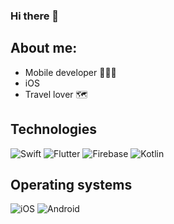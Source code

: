 ### Hi there 👋

<!---
paulinaurbass/paulinaurbass is a ✨ special ✨ repository because its `README.md` (this file) appears on your GitHub profile.
You can click the Preview link to take a look at your changes.
--->

## About me:
- Mobile developer 👩🏼‍💻
- iOS 
- Travel lover 🗺

## Technologies
![Swift](https://img.shields.io/badge/swift-%23FA7343.svg?&style=for-the-badge&logo=swift&logoColor=white)
![Flutter](https://img.shields.io/badge/Flutter%20-%2302569B.svg?&style=for-the-badge&logo=Flutter&logoColor=white)
![Firebase](https://img.shields.io/badge/firebase%20-%23039BE5.svg?&style=for-the-badge&logo=firebase)
![Kotlin](https://img.shields.io/badge/kotlin-%230095D5.svg?&style=for-the-badge&logo=kotlin&logoColor=white)

## Operating systems
![iOS](https://img.shields.io/badge/iOS-000000?style=for-the-badge&logo=ios&logoColor=white)
![Android](https://img.shields.io/badge/Android-3DDC84?style=for-the-badge&logo=android&logoColor=white)

